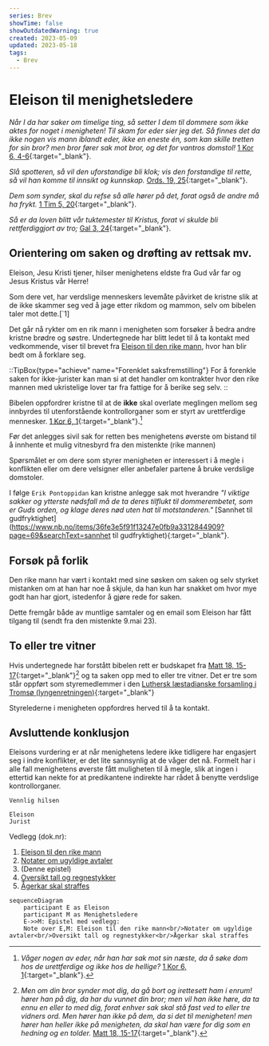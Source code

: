 ```yaml
---
series: Brev
showTime: false
showOutdatedWarning: true
created: 2023-05-09
updated: 2023-05-18
tags:
  - Brev
---
```


# Eleison til menighetsledere
_Når I da har saker om timelige ting, så setter I dem til dommere som ikke aktes for noget i menigheten! Til skam for eder sier jeg det. Så finnes det da ikke nogen vis mann iblandt eder, ikke en eneste én, som kan skille tretten for sin bror? men bror fører sak mot bror, og det for vantros domstol!_ [1 Kor 6, 4-6](https://no.bibelsite.com/1_corinthians/6-4.htm){:target="_blank"}.

_Slå spotteren, så vil den uforstandige bli klok; vis den forstandige til rette, så vil han komme til innsikt og kunnskap._ [Ords. 19, 25](https://no.bibelsite.com/proverbs/19-25.htm){:target="_blank"}.

_Dem som synder, skal du refse så alle hører på det, forat også de andre må ha frykt._ [1 Tim 5, 20](https://no.bibelsite.com/1_timothy/5-20.htm){:target="_blank"}.

_Så er da loven blitt vår tuktemester til Kristus, forat vi skulde bli rettferdiggjort av tro;_ [Gal 3, 24](https://no.bibelsite.com/galatians/3-24.htm){:target="_blank"}.

## Orientering om saken og drøfting av rettsak mv.
Eleison, Jesu Kristi tjener, hilser menighetens eldste fra Gud vår far og Jesus Kristus vår Herre! 

Som dere vet, har verdslige menneskers levemåte påvirket de kristne slik at de ikke skammer seg ved å jage etter rikdom og mammon, selv om bibelen taler mot dette.[`1]

Det går nå rykter om en rik mann i menigheten som forsøker å bedra andre kristne brødre og søstre. Undertegnede har blitt ledet til å ta kontakt med vedkommende, viser til brevet fra [Eleison til den rike mann](/article/epistler/griskhet/eleison-til-den-rike-mann), hvor han blir bedt om å forklare seg.

::TipBox{type="achieve" name="Forenklet saksfremstilling"}
For å forenkle saken for ikke-jurister kan man si at det handler om kontrakter hvor den rike mannen med ukristelige lover tar fra fattige for å berike seg selv.
::

Bibelen oppfordrer kristne til at de **ikke** skal overlate meglingen mellom seg innbyrdes til utenforstående kontrollorganer som er styrt av urettferdige mennesker. [1 Kor 6, 1](https://no.bibelsite.com/1_corinthians/6-1.htm){:target="_blank"}.[^2]

Før det anlegges sivil sak for retten bes menighetens øverste om bistand til å innhente et mulig vitnesbyrd fra den mistenkte (rike mannen)

Spørsmålet er om dere som styrer menigheten er interessert i å megle i konflikten eller om dere velsigner eller anbefaler partene å bruke verdslige domstoler.

I følge `Erik Pontoppidan` kan kristne anlegge sak mot hverandre _"I viktige sakker og ytterste nødsfall må de ta deres tilflukt til dommerembetet, som er Guds orden, og klage deres nød uten hat til motstanderen."_ [Sannhet til gudfryktighet](https://www.nb.no/items/36fe3e5f91f13247e0fb9a3312844909?page=69&searchText=sannhet til gudfryktighet){:target="_blank"}.

## Forsøk på forlik
Den rike mann har vært i kontakt med sine søsken om saken og selv styrket mistanken om at han har noe å skjule, da han kun har snakket om hvor mye godt han har gjort, istedenfor å gjøre rede for saken. 

Dette fremgår både av muntlige samtaler og en email som Eleison har fått tilgang til (sendt fra den mistenkte 9.mai 23).

## To eller tre vitner
Hvis undertegnede har forstått bibelen rett er budskapet fra [Matt 18, 15-17](https://no.bibelsite.com/matthew/18-15.htm){:target="_blank"}[^3] og ta saken opp med to eller tre vitner. Det er tre som står oppført som styremedlemmer i den [Luthersk læstadianske forsamling i Tromsø (lyngenretningen)](https://w2.brreg.no/enhet/sok/detalj.jsp?orgnr=994009087){:target="_blank"}

Styrelederne i menigheten oppfordres herved til å ta kontakt.

## Avsluttende konklusjon
Eleisons vurdering er at når menighetens ledere ikke tidligere har engasjert seg i indre konflikter, er det lite sannsynlig at de våger det nå. Formelt har i alle fall menighetens øverste fått muligheten til å megle, slik at ingen i ettertid kan nekte for at predikantene indirekte har rådet å benytte verdslige kontrollorganer.

```
Vennlig hilsen 

Eleison
Jurist
```

Vedlegg (dok.nr):  

1. [Eleison til den rike mann](/article/epistler/griskhet/eleison-til-den-rike-mann)
2. [Notater om ugyldige avtaler](/article/epistler/griskhet/vedlegg-om-ugyldige-avtaler)
3. (Denne epistel)
4. [Oversikt tall og regnestykker](/article/epistler/griskhet/vedlegg-tall-og-regnestykker)
5. [Ågerkar skal straffes](/article/epistler/griskhet/eleison-til-menigheten)

```mermaid
sequenceDiagram
    participant E as Eleison
    participant M as Menighetsledere
    E->>M: Epistel med vedlegg:
    Note over E,M: Eleison til den rike mann<br/>Notater om ugyldige avtaler<br/>Oversikt tall og regnestykker<br/>Ågerkar skal straffes
```

[^1]: _men de som vil bli rike, faller i fristelse og snare og mange dårlige og skadelige lyster, som senker menneskene ned i undergang og fortapelse. 10 For pengekjærhet er en rot til alt ondt; av lyst dertil har somme faret vill fra troen og har gjennemstunget sig selv med mange piner. 11 Men du, Guds menneske, fly disse ting, jag efter rettferdighet, gudsfrykt, tro, kjærlighet, tålmodighet, saktmodighet!_ [1 Tim 6, 9-11](https://no.bibelsite.com/1_timothy/6-9.htm){:target="_blank"}
[^2]: _Våger nogen av eder, når han har sak mot sin næste, da å søke dom hos de urettferdige og ikke hos de hellige?_ [1 Kor 6, 1](https://no.bibelsite.com/1_corinthians/6-1.htm){:target="_blank"}.
[^3]: _Men om din bror synder mot dig, da gå bort og irettesett ham i enrum! hører han på dig, da har du vunnet din bror; men vil han ikke høre, da ta ennu en eller to med dig, forat enhver sak skal stå fast ved to eller tre vidners ord. Men hører han ikke på dem, da si det til menigheten! men hører han heller ikke på menigheten, da skal han være for dig som en hedning og en tolder._ [Matt 18, 15-17](https://no.bibelsite.com/matthew/18-15.htm){:target="_blank"}.